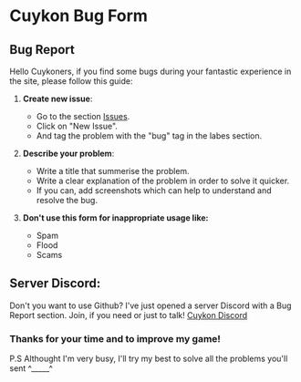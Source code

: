 # Cuykon Bug Form

## Bug Report
Hello Cuykoners, if you find some bugs during your fantastic experience in the site, please follow this guide:

1. **Create new issue**:
   - Go to the section [Issues](https://github.com/cuykon/CuykonBugs/issues).
   - Click on "New Issue".
   - And tag the problem with the "bug" tag in the labes section.

2. **Describe your problem**:
   - Write a title that summerise the problem.
   - Write a clear explanation of the problem in order to solve it quicker.
   - If you can, add screenshots which can help to understand and resolve the bug.
     
4. **Don't use this form for inappropriate usage like:**
   - Spam
   - Flood
   - Scams

## Server Discord:
Don't you want to use Github? I've just opened a server Discord with a Bug Report section. Join, if you need 
or just to talk!
[Cuykon Discord](discord.cuykon.cc)

### Thanks for your time and to improve my game!
P.S Althought I'm very busy, I'll try my best to solve all the problems you'll sent ^_____^
